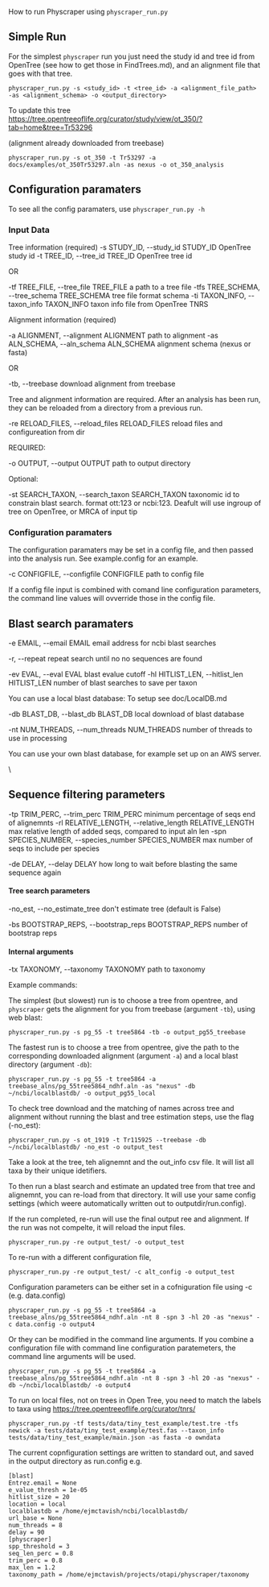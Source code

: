 How to run Physcraper using `physcraper_run.py`


## Simple Run

For the simplest `physcraper` run you just need the study id and tree id from OpenTree (see how to get those in FindTrees.md),
and an alignment file that goes with that tree.

    physcraper_run.py -s <study_id> -t <tree_id> -a <alignment_file_path> -as <alignment_schema> -o <output_directory>


To update this tree
https://tree.opentreeoflife.org/curator/study/view/ot_350/?tab=home&tree=Tr53296

(alignment already downloaded from treebase)


    physcraper_run.py -s ot_350 -t Tr53297 -a docs/examples/ot_350Tr53297.aln -as nexus -o ot_350_analysis


## Configuration paramaters


To see all the config paramaters, use `physcraper_run.py -h`


### Input Data


Tree information (required)
  -s STUDY_ID, --study_id STUDY_ID
                        OpenTree study id
  -t TREE_ID, --tree_id TREE_ID
                        OpenTree tree id

OR 

  -tf TREE_FILE, --tree_file TREE_FILE
                        a path to a tree file
  -tfs TREE_SCHEMA, --tree_schema TREE_SCHEMA
                        tree file format schema
  -ti TAXON_INFO, --taxon_info TAXON_INFO
                        taxon info file from OpenTree TNRS 



Alignment information (required)

  -a ALIGNMENT, --alignment ALIGNMENT
                        path to alignment
  -as ALN_SCHEMA, --aln_schema ALN_SCHEMA
                        alignment schema (nexus or fasta)

OR

  -tb, --treebase       download alignment from treebase

Tree and alignment information are required.
After an analysis has been run, they can be reloaded from a directory from a previous run.

  -re RELOAD_FILES, --reload_files RELOAD_FILES
                        reload files and configureation from dir


REQUIRED:

  -o OUTPUT, --output OUTPUT
                        path to output directory

Optional:

  -st SEARCH_TAXON, --search_taxon SEARCH_TAXON
                        taxonomic id to constrain blast search. format ott:123
                        or ncbi:123. Deafult will use ingroup of tree on
                        OpenTree, or MRCA of input tip





### Configuration paramaters

The configuration paramaters may be set in a config file, and then passed into the analysis run. See example.config for an example.


  -c CONFIGFILE, --configfile CONFIGFILE
                        path to config file

If a config file input is combined with comand line configuration parameters, the command line values will ovverride those in the config file.


## Blast search paramaters

  -e EMAIL, --email EMAIL
                        email address for ncbi blast searches

  -r, --repeat          repeat search until no no sequences are found


  -ev EVAL, --eval EVAL
                        blast evalue cutoff
  -hl HITLIST_LEN, --hitlist_len HITLIST_LEN
                        number of blast searches to save per taxon


You can use a local blast database:
To setup see doc/LocalDB.md

  -db BLAST_DB, --blast_db BLAST_DB
                        local download of blast database




  -nt NUM_THREADS, --num_threads NUM_THREADS
                        number of threads to use in processing


You can use your own blast database, for example set up on an AWS server.

\
## Sequence filtering parameters

  -tp TRIM_PERC, --trim_perc TRIM_PERC
                        minimum percentage of seqs end of alignemnts
  -rl RELATIVE_LENGTH, --relative_length RELATIVE_LENGTH
                        max relative length of added seqs, compared to input
                        aln len
  -spn SPECIES_NUMBER, --species_number SPECIES_NUMBER
                        max number of seqs to include per species

  -de DELAY, --delay DELAY
                        how long to wait before blasting the same sequence
                        again

#### Tree search parameters
  -no_est, --no_estimate_tree
                        don't estimate tree (default is False)

  -bs BOOTSTRAP_REPS, --bootstrap_reps BOOTSTRAP_REPS
                        number of bootstrap reps


#### Internal arguments


  -tx TAXONOMY, --taxonomy TAXONOMY
                        path to taxonomy


Example commands:



The simplest (but slowest) run is to choose a tree from opentree, and `physcraper` gets the alignment for you from treebase (argument `-tb`), using web blast:  

    physcraper_run.py -s pg_55 -t tree5864 -tb -o output_pg55_treebase 


The fastest run is to choose a tree from opentree, give the path to the corresponding downloaded alignment (argument `-a`) and a local blast directory (argument `-db`):  

    physcraper_run.py -s pg_55 -t tree5864 -a treebase_alns/pg_55tree5864_ndhf.aln -as "nexus" -db ~/ncbi/localblastdb/ -o output_pg55_local


To check tree download and the matching of names across tree and alignment without running the blast and tree estimation steps, use the flag (-no_est):  
  
    physcraper_run.py -s ot_1919 -t Tr115925 --treebase -db ~/ncbi/localblastdb/ -no_est -o output_test

  Take a look at the tree, teh alignemnt and the out_info csv file. It will list all taxa by their unique idetifiers.


To then run a blast search and estimate an updated tree from that tree and alignemnt, you can re-load from that directory. It will use your same config settings (which weere automatically written out to outputdir/run.config).

If the run completed, re-run will use the final output ree and alignment. If the run was not compelte, it will reload the input files.


    physcraper_run.py -re output_test/ -o output_test


To re-run with a different configuration file, 

    physcraper_run.py -re output_test/ -c alt_config -o output_test



Configuration parameters can be either set in a cofniguration file using -c (e.g. data.config)

    physcraper_run.py -s pg_55 -t tree5864 -a treebase_alns/pg_55tree5864_ndhf.aln -nt 8 -spn 3 -hl 20 -as "nexus" -c data.config -o output4


Or they can be modified in the command line arguments. If you combine a configuration file with command line configuration paratemeters, the command line arguments will be used.

    physcraper_run.py -s pg_55 -t tree5864 -a treebase_alns/pg_55tree5864_ndhf.aln -nt 8 -spn 3 -hl 20 -as "nexus" -db ~/ncbi/localblastdb/ -o output4


To run on local files, not on trees in Open Tree, you need to match the labels to taxa using https://tree.opentreeoflife.org/curator/tnrs/

    physcraper_run.py -tf tests/data/tiny_test_example/test.tre -tfs newick -a tests/data/tiny_test_example/test.fas --taxon_info tests/data/tiny_test_example/main.json -as fasta -o owndata


The current copnfiguration settings are written to standard out, and saved in the output directory as run.config
e.g. 

    [blast]
    Entrez.email = None
    e_value_thresh = 1e-05
    hitlist_size = 20
    location = local
    localblastdb = /home/ejmctavish/ncbi/localblastdb/
    url_base = None
    num_threads = 8
    delay = 90
    [physcraper]
    spp_threshold = 3
    seq_len_perc = 0.8
    trim_perc = 0.8
    max_len = 1.2
    taxonomy_path = /home/ejmctavish/projects/otapi/physcraper/taxonomy




